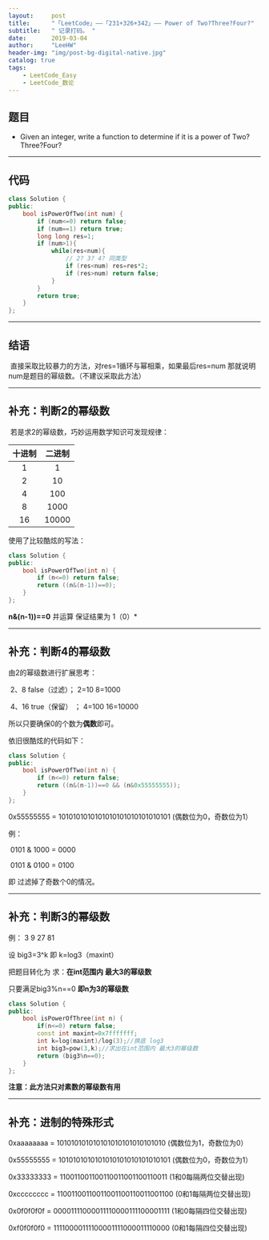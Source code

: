 ```yaml
---
layout:     post
title:      "「LeetCode」——「231+326+342」—— Power of Two?Three?Four?"
subtitle:   " 记录打码。 "
date:       2019-03-04 
author:     "LeeHW"
header-img: "img/post-bg-digital-native.jpg"
catalog: true
tags:
    - LeetCode_Easy
    - LeetCode_数论
---
```


## 题目

* Given an integer, write a function to determine if it is a power of Two?Three?Four?

---

## 代码

```c++
class Solution {
public:
    bool isPowerOfTwo(int num) {
        if (num<=0) return false;
        if (num==1) return true;
        long long res=1;
        if (num>1){
            while(res<num){
                // 2? 3? 4? 同类型
                if (res<num) res=res*2;
                if (res>num) return false;
            }
        }
        return true;
    }
};
```



---

## 结语

​	直接采取比较暴力的方法，对res=1循环与幂相乘，如果最后res=num 那就说明num是题目的幂级数。（不建议采取此方法）

------

## 补充：判断2的幂级数

​	若是求2的幂级数，巧妙运用数学知识可发现规律：

| 十进制 | 二进制 |
| :----: | :----: |
|   1    |   1    |
|   2    |   10   |
|   4    |  100   |
|   8    |  1000  |
|   16   | 10000  |

使用了比较酷炫的写法：

```c++
class Solution {
public:
    bool isPowerOfTwo(int n) {
        if (n<=0) return false;
        return ((n&(n-1))==0);
    }
};
```

**n&(n-1))==0** 并运算 保证结果为 1（0）*



------

## 补充：判断4的幂级数

由2的幂级数进行扩展思考：

​	2、8		false（过滤）；    2=10      8=1000

​	4、16		true（保留） ；    4=100    16=10000

所以只要确保0的个数为**偶数**即可。

依旧很酷炫的代码如下：

```c++
class Solution {
public:
    bool isPowerOfTwo(int n) {
        if (n<=0) return false;
        return ((n&(n-1))==0 && (n&0x55555555));
    }
};
```

0x55555555 = 1010101010101010101010101010101 (偶数位为0，奇数位为1）

例：

​	0101 & 1000 = 0000

​	0101 & 0100 = 0100

即 过滤掉了奇数个0的情况。





------

## 补充：判断3的幂级数

例： 3 9 27 81

设 big3=3^k  即 k=log3（maxint）

把题目转化为 求：**在int范围内 最大3的幂级数**

只要满足big3%n==0 **即n为3的幂级数**

```c++
class Solution {
public:
    bool isPowerOfThree(int n) {
        if(n<=0) return false;
        const int maxint=0x7fffffff;
        int k=log(maxint)/log(3);//换底 log3
        int big3=pow(3,k);//求出在int范围内 最大3的幂级数
        return (big3%n==0);
    }
};
```

**注意：此方法只对素数的幂级数有用**



------

## 补充：进制的特殊形式

0xaaaaaaaa = 101010101010101010101010101010 (偶数位为1，奇数位为0）

0x55555555 = 1010101010101010101010101010101 (偶数位为0，奇数位为1）

0x33333333 = 110011001100110011001100110011 (1和0每隔两位交替出现)

0xcccccccc = 11001100110011001100110011001100 (0和1每隔两位交替出现)

0x0f0f0f0f = 00001111000011110000111100001111 (1和0每隔四位交替出现)

0xf0f0f0f0 = 11110000111100001111000011110000 (0和1每隔四位交替出现)
